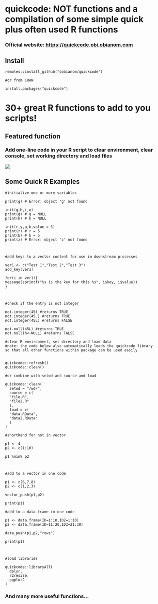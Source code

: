 # quickcode: NOT functions and a compilation of some simple quick plus often used R functions
### Official website: https://quickcode.obi.obianom.com

## Install

```
remotes::install_github("oobianom/quickcode")

#or from CRAN

install.packages("quickcode") 

```
# 30+ great R functions to add to you scripts!

## Featured function
### Add one-line code in your R script to clear environment, clear console, set working directory and load files
![](https://quickcode.obi.obianom.com/quickcode.png)

## Some Quick R Examples


```
#initialize one or more variables

print(g) # Error: object 'g' not found

init(g,h,i,o)
print(g) # g = NULL
print(h) # h = NULL

init(r,y,u,b,value = 5)
print(r) # r = 5
print(b) # b = 5
print(z) # Error: object 'z' not found



#add keys to a vector content for use in downstream processes

ver1 <- c("Test 1","Test 2","Test 3")
add_key(ver1)

for(i in ver1){
message(sprintf("%s is the key for this %s", i$key, i$value))
}



#check if the entry is not integer

not.integer(45) #returns TRUE
not.integer(45.) #returns TRUE
not.integer(45L) #returns FALSE

not.null(45L) #returns TRUE
not.null(h<-NULL) #returns FALSE

#clear R environment, set directory and load data
#note: the code below also automatically loads the quickcode library so that all other functions within package can be used easily


quickcode::refresh()
quickcode::clean()

#or combine with setwd and source and load

quickcode::clean(
  setwd = "/wd/",
  source = c(
  "file.R",
  "file2.R"
  ),
  load = c(
  "data.RData",
  "data2.RData"
  )
)

#shorthand for not in vector

p1 <- 4
p2 <- c(1:10)

p1 %nin% p2



#add to a vector in one code

p1 <- c(6,7,8)
p2 <- c(1,2,3)

vector_push(p1,p2)

print(p1)

#add to a data frame in one code

p1 <- data.frame(ID=1:10,ID2=1:10)
p2 <- data.frame(ID=11:20,ID2=21:30)

data_push(p1,p2,"rows")

print(p1)



#load libraries

quickcode::libraryAll(
  dplyr,
  r2resize,
  ggplot2
)
```


### And many more useful functions...
